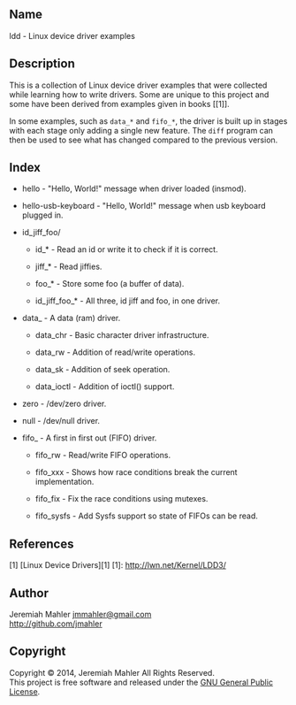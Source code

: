 ## Name

ldd - Linux device driver examples

## Description

This is a collection of Linux device driver examples that were collected
while learning how to write drivers.  Some are unique to this project
and some have been derived from examples given in books [[1]].

In some examples, such as `data_*` and `fifo_*`, the driver is built up
in stages with each stage only adding a single new feature.  The `diff`
program can then be used to see what has changed compared to the
previous version.

## Index

  - hello - "Hello, World!" message when driver loaded (insmod).

  - hello-usb-keyboard - "Hello, World!" message when usb keyboard plugged in.

  - id_jiff_foo/

	- id_* - Read an id or write it to check if it is correct.

	- jiff_* - Read jiffies.

	- foo_* - Store some foo (a buffer of data).

	- id_jiff_foo_* - All three, id jiff and foo, in one driver.

  - data_ - A data (ram) driver.

	- data_chr - Basic character driver infrastructure.

	- data_rw - Addition of read/write operations.

	- data_sk - Addition of seek operation.

	- data_ioctl - Addition of ioctl() support.

  - zero - /dev/zero driver.

  - null - /dev/null driver.

  - fifo_ - A first in first out (FIFO) driver.

	- fifo_rw - Read/write FIFO operations.

	- fifo_xxx - Shows how race conditions break the current
	  implementation.

	- fifo_fix - Fix the race conditions using mutexes.

	- fifo_sysfs - Add Sysfs support so state of FIFOs can be read.

## References

  [1] [Linux Device Drivers][1]
  [1]: http://lwn.net/Kernel/LDD3/

## Author

Jeremiah Mahler <jmmahler@gmail.com><br>
<http://github.com/jmahler>

## Copyright

Copyright &copy; 2014, Jeremiah Mahler All Rights Reserved.<br>
This project is free software and released under
the [GNU General Public License][gpl].

  [gpl]: http://www.gnu.org/licenses/gpl.html

